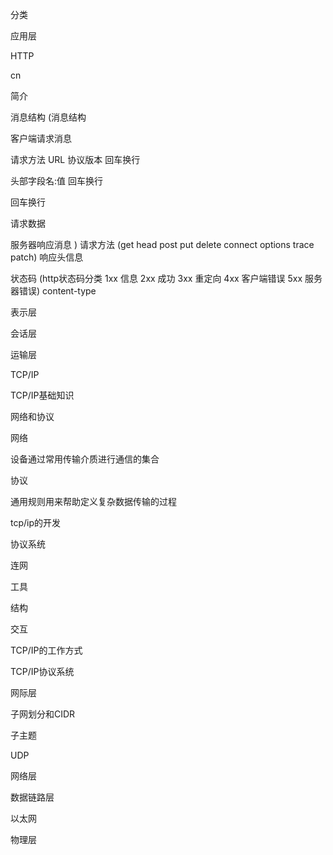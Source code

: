 分类

应用层

HTTP

cn

简介

消息结构
(消息结构



客户端请求消息

请求方法 URL 协议版本 回车换行

头部字段名:值 回车换行

回车换行

请求数据



服务器响应消息
)
请求方法
(get
head
post
put
delete
connect
options
trace
patch)
响应头信息

状态码
(http状态码分类
1xx 信息
2xx 成功
3xx 重定向
4xx 客户端错误
5xx 服务器错误)
content-type

表示层

会话层

运输层

TCP/IP

TCP/IP基础知识

网络和协议

网络

设备通过常用传输介质进行通信的集合

协议

通用规则用来帮助定义复杂数据传输的过程

tcp/ip的开发

协议系统

连网

工具

结构

交互

TCP/IP的工作方式

TCP/IP协议系统

网际层

子网划分和CIDR

子主题

UDP

网络层

数据链路层

以太网

物理层